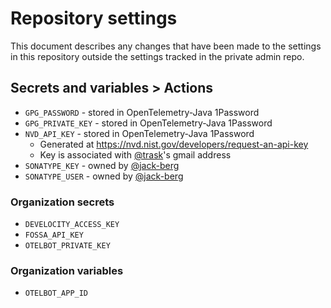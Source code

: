 # Repository settings

This document describes any changes that have been made to the
settings in this repository outside the settings tracked in the
private admin repo.

## Secrets and variables > Actions

- `GPG_PASSWORD` - stored in OpenTelemetry-Java 1Password
- `GPG_PRIVATE_KEY` - stored in OpenTelemetry-Java 1Password
- `NVD_API_KEY` - stored in OpenTelemetry-Java 1Password
  - Generated at https://nvd.nist.gov/developers/request-an-api-key
  - Key is associated with [@trask](https://github.com/trask)'s gmail address
- `SONATYPE_KEY` - owned by [@jack-berg](https://github.com/jack-berg)
- `SONATYPE_USER` - owned by [@jack-berg](https://github.com/jack-berg)

### Organization secrets

- `DEVELOCITY_ACCESS_KEY`
- `FOSSA_API_KEY`
- `OTELBOT_PRIVATE_KEY`

### Organization variables

- `OTELBOT_APP_ID`
